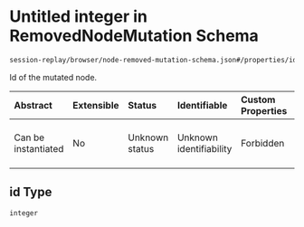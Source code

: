 # Untitled integer in RemovedNodeMutation Schema

```txt
session-replay/browser/node-removed-mutation-schema.json#/properties/id
```

Id of the mutated node.

| Abstract            | Extensible | Status         | Identifiable            | Custom Properties | Additional Properties | Access Restrictions | Defined In                                                                                                                    |
| :------------------ | :--------- | :------------- | :---------------------- | :---------------- | :-------------------- | :------------------ | :---------------------------------------------------------------------------------------------------------------------------- |
| Can be instantiated | No         | Unknown status | Unknown identifiability | Forbidden         | Allowed               | none                | [node-removed-mutation-schema.json\*](../out/session-replay/browser/node-removed-mutation-schema.json "open original schema") |

## id Type

`integer`

